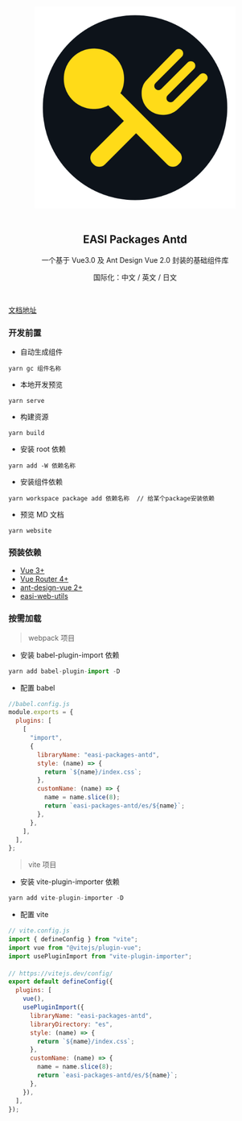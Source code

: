<p align="center">
  <br>
  <img width="400" src="./assets/logo.webp">
  <br>
  <br>
</p>

<h2 align='center'>EASI Packages Antd</h2>

<p align='center'>
一个基于 Vue3.0 及 Ant Design Vue 2.0 封装的基础组件库
</p>
<p align='center'>
国际化：中文 / 英文 / 日文
</p>
<br>

[文档地址](https://static.easiglobal.com/easi-packages-antd/0.0.23/website/index.html)

### 开发前置

- 自动生成组件

```
yarn gc 组件名称
```

- 本地开发预览

```
yarn serve
```

- 构建资源

```
yarn build
```

- 安装 root 依赖

```
yarn add -W 依赖名称
```

- 安装组件依赖

```
yarn workspace package add 依赖名称  // 给某个package安装依赖
```

- 预览 MD 文档

```
yarn website
```

### 预装依赖

- [Vue 3+](https://github.com/vuejs/vue-next)
- [Vue Router 4+](https://github.com/vuejs/vue-router-next)
- [ant-design-vue 2+](https://github.com/vueComponent/ant-design-vue)
- [easi-web-utils](https://github.com/infinitasx/easi-web-utils.git#main)

### 按需加载

> webpack 项目

- 安装 babel-plugin-import 依赖

```js
yarn add babel-plugin-import -D
```

- 配置 babel

```js
//babel.config.js
module.exports = {
  plugins: [
    [
      "import",
      {
        libraryName: "easi-packages-antd",
        style: (name) => {
          return `${name}/index.css`;
        },
        customName: (name) => {
          name = name.slice(8);
          return `easi-packages-antd/es/${name}`;
        },
      },
    ],
  ],
};
```

> vite 项目

- 安装 vite-plugin-importer 依赖

```js
yarn add vite-plugin-importer -D
```

- 配置 vite

```js
// vite.config.js
import { defineConfig } from "vite";
import vue from "@vitejs/plugin-vue";
import usePluginImport from "vite-plugin-importer";

// https://vitejs.dev/config/
export default defineConfig({
  plugins: [
    vue(),
    usePluginImport({
      libraryName: "easi-packages-antd",
      libraryDirectory: "es",
      style: (name) => {
        return `${name}/index.css`;
      },
      customName: (name) => {
        name = name.slice(8);
        return `easi-packages-antd/es/${name}`;
      },
    }),
  ],
});
```
